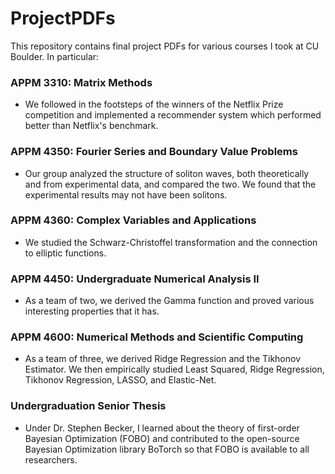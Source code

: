 # ProjectPDFs

This repository contains final project PDFs for various courses I took at CU Boulder. In particular:
  
### APPM 3310: Matrix Methods  
- We followed in the footsteps of the winners of the Netflix Prize competition and implemented a recommender system which performed better than Netflix's benchmark.  
  
### APPM 4350: Fourier Series and Boundary Value Problems  
- Our group analyzed the structure of soliton waves, both theoretically and from experimental data, and compared the two. We found that the experimental results may not have been solitons.  
  
### APPM 4360: Complex Variables and Applications
- We studied the Schwarz-Christoffel transformation and the connection to elliptic functions.  

### APPM 4450: Undergraduate Numerical Analysis II
- As a team of two, we derived the Gamma function and proved various interesting properties that it has.  

### APPM 4600: Numerical Methods and Scientific Computing
- As a team of three, we derived Ridge Regression and the Tikhonov Estimator. We then empirically studied Least Squared, Ridge Regression, Tikhonov Regression, LASSO, and Elastic-Net.

### Undergraduation Senior Thesis
- Under Dr. Stephen Becker, I learned about the theory of first-order Bayesian Optimization (FOBO) and contributed to the open-source Bayesian Optimization library BoTorch so that FOBO is available to all researchers.
